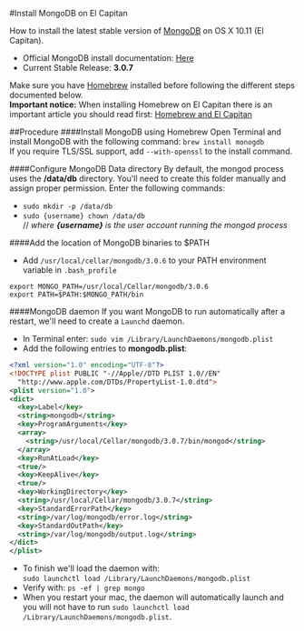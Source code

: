 #Install MongoDB on El Capitan

How to install the latest stable version of [MongoDB](https://www.mongodb.org/downloads#production) on OS X 10.11 (El Capitan).  

* Official MongoDB install documentation: [Here](https://docs.mongodb.org/manual/tutorial/install-mongodb-on-os-x/) 
* Current Stable Release: **3.0.7**  


Make sure you have [Homebrew](http://brew.sh/) installed before following the different steps documented below.  
**Important notice:** When installing Homebrew on El Capitan there is an important article you should read first: [Homebrew and El Capitan](http://t.co/goPLgP6GfD)  

##Procedure
####Install MongoDB using Homebrew
Open Terminal and install MongoDB with the following command: `brew install monogdb`  
If you require TLS/SSL support, add `--with-openssl` to the install command.  


####Configure MongoDB Data directory
By default, the mongod process uses the **/data/db** directory.  You'll need to create this folder manually and assign proper permission. Enter the following commands:
  
* `sudo mkdir -p /data/db`
* `sudo {username} chown /data/db`    
// _where **{username}** is the user account running the mongod process_  


####Add the location of MongoDB binaries to $PATH
* Add `/usr/local/cellar/mongodb/3.0.6` to your PATH environment variable in `.bash_profile`

```
export MONGO_PATH=/usr/local/Cellar/mongodb/3.0.6
export PATH=$PATH:$MONGO_PATH/bin
```
####MongoDB daemon
If you want MongoDB to run automatically after a restart, we'll need to create a `Launchd` daemon.
 
* In Terminal enter: `sudo vim /Library/LaunchDaemons/mongodb.plist`
* Add the following entries to **mongodb.plist**:  

``` XML
<?xml version="1.0" encoding="UTF-8"?>  
<!DOCTYPE plist PUBLIC "-//Apple//DTD PLIST 1.0//EN"
  "http://www.apple.com/DTDs/PropertyList-1.0.dtd">
<plist version="1.0">
<dict>
  <key>Label</key>
  <string>mongodb</string>
  <key>ProgramArguments</key>
  <array>
    <string>/usr/local/Cellar/mongodb/3.0.7/bin/mongod</string>
  </array>
  <key>RunAtLoad</key>
  <true/>
  <key>KeepAlive</key>
  <true/>
  <key>WorkingDirectory</key>
  <string>/usr/local/Cellar/mongodb/3.0.7</string>
  <key>StandardErrorPath</key>
  <string>/var/log/mongodb/error.log</string>
  <key>StandardOutPath</key>
  <string>/var/log/mongodb/output.log</string>
</dict>
</plist>
```  

* To finish we'll load the daemon with:  
`sudo launchctl load /Library/LaunchDaemons/mongodb.plist`  
* Verify with: `ps -ef | grep mongo`
* When you restart your mac, the daemon will automatically launch and you will not have to run `sudo launchctl load /Library/LaunchDaemons/mongodb.plist`.
